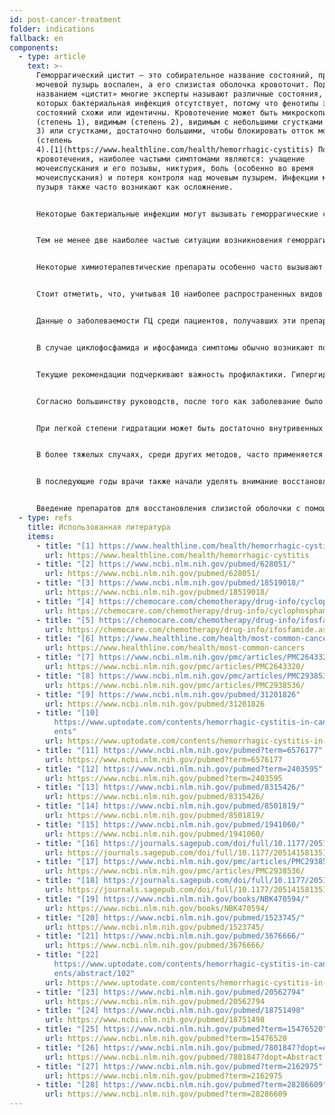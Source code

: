 ```yaml
---
id: post-cancer-treatment
folder: indications
fallback: en
components:
  - type: article
    text: >-
      Геморрагический цистит — это собирательное название состояний, при которых
      мочевой пузырь воспален, а его слизистая оболочка кровоточит. Под
      названием «цистит» многие эксперты называют различные состояния, при
      которых бактериальная инфекция отсутствует, потому что фенотипы этих
      состояний схожи или идентичны. Кровотечение может быть микроскопическим
      (степень 1), видимым (степень 2), видимым с небольшими сгустками (степень
      3) или сгустками, достаточно большими, чтобы блокировать отток мочи
      (степень
      4).[1](https://www.healthline.com/health/hemorrhagic-cystitis) Помимо
      кровотечения, наиболее частыми симптомами являются: учащение
      мочеиспускания и его позывы, никтурия, боль (особенно во время
      мочеиспускания) и потеря контроля над мочевым пузырем. Инфекции мочевого
      пузыря также часто возникают как осложнение.


      Некоторые бактериальные инфекции могут вызывать геморрагические симптомы, но большинство пациентов реагируют на антибактериальное лечение; таким образом, эти инфекции редко приводят к хроническому и/или рецидивирующему ГЦ. Некоторые соединения, используемые в промышленности (например, анилин и толуидин), также могут вызывать ГЦ. Состояние обычно перестает существовать, как только пациент перестает подвергаться воздействию токсина.[2](https://www.ncbi.nlm.nih.gov/pubmed/628051/) Пара вирусов может вызвать ГЦ; однако заболевание чаще всего развивается либо в очень молодом возрасте (в этом случае оно исчезает через пару дней), либо если иммунная система пациента серьезно нарушена, например после трансплантации костного мозга или почек.[3](https://www.ncbi.nlm.nih.gov/pubmed/18519018/)


      Тем не менее две наиболее частые ситуации возникновения геморрагического цистита связаны с широко применяемыми методами терапии онкологических заболеваний. Цистит может развиться после химиотерапии или лучевой терапии. Таким образом, эти состояния часто называют химиотерапевтическим циститом и лучевым циститом соответственно. Следует отметить, что определение геморрагического цистита расплывчато, и существуют различия между авторами и странами; некоторые заболевания помечаются как ГЦ независимо от их причины. Здесь под этим понятием следует понимать два последних состояния - постраковые состояния.


      Некоторые химиотерапевтические препараты особенно часто вызывают ГЦ, особенно соединения оксазафосфорина, такие как циклофосфамид и ифосфамид. Эти препараты широко используются в нескольких химиотерапевтических протоколах, включая лечение солидных опухолей и лимфом.[4](https://chemocare.com/chemotherapy/drug-info/cyclophosphamide.aspx).[5](https://chemocare.com/chemotherapy/drug-info/ifosfamide.aspx)


      Стоит отметить, что, учитывая 10 наиболее распространенных видов рака [6](https://www.healthline.com/health/most-common-cancers) в США, циклофосфамид и/или ифосфамид можно назначать при следующих состояниях (частота указана в скобках): рак груди (1-й), рак легких (2-й), рак мочевого пузыря(6 место), неходжкинская лимфома (7 место), лейкемия (10 место). Что касается лейкемии, вероятность развития цистита в качестве побочного эффекта составляет 30% [7](https://www.ncbi.nlm.nih.gov/pmc/articles/PMC2643320/). Более того, это не единственные химиотерапевтические препараты, которые могут вызывать ГЦ.


      Данные о заболеваемости ГЦ среди пациентов, получавших эти препараты, противоречивы. Считается, что частота случаев составляет от 7 до 53%, около 0,6–15% пациентов испытывают сильное кровотечение.[8](https://www.ncbi.nlm.nih.gov/pmc/articles/PMC2938536/) Действительно, во многих случаях лечения рака, токсический эффект, который проявляется в мочевом пузыре, ограничивает дозировку. Заболеваемость лучевым циститом после лучевой терапии области малого таза составляет 11-20% [9](https://www.ncbi.nlm.nih.gov/pubmed/31201826).


      В случае циклофосфамида и ифосфамида симптомы обычно возникают после введения первой дозы и сохраняются в течение 4–5 дней.[10](https://www.uptodate.com/contents/hemorrhagic-cystitis-in-cancer-patients) С другой стороны, некоторые другие соединения, такие как бусульфан, могут вызывать химиоцистит через несколько лет после воздействия [11](https://www.ncbi.nlm.nih.gov/pubmed?term=6576177), а побочный эффект лучевой терапии, проявляющийся в виде лучевого цистита, также может возникнуть через 10 или 20 лет [12](https://www.ncbi.nlm.nih.gov/pubmed?term=2403595).


      Текущие рекомендации подчеркивают важность профилактики. Гипергидратация, постоянное орошение мочевого пузыря (физиологический раствор, с подщелачиванием или без него), гипербарическая оксигенотерапия, введение месны (сульфгидрильного соединения) или внутрипузырного гиалуроната натрия (для восстановления слизистой оболочки) являются наиболее часто используемыми методами [13](https://www.ncbi.nlm.nih.gov/pubmed/8315426/).[14](https://www.ncbi.nlm.nih.gov/pubmed/8501819/). ].[15](https://www.ncbi.nlm.nih.gov/pubmed/1941060/).[16](https://journals.sagepub.com/doi/full/10.1177/2051415813512647#) Однако данные об их эффективности противоречивы.


      Согласно большинству руководств, после того как заболевание было диагностировано, предлагаемое лечение во многом зависит от тяжести состояния (например.[17](https://www.ncbi.nlm.nih.gov/pmc/articles/PMC2938536/).[18](https://journals.sagepub.com/doi/full/10.1177/2051415813512647#)). Во всех случаях необходимо поддерживать гемодинамическую стабильность, что часто требует переливания крови.


      При легкой степени гидратации может быть достаточно внутривенных диуретиков, обезболивающих и антихолинергических препаратов для мочевого пузыря. Эффективным считается и постоянное орошение мочевого пузыря.


      В более тяжелых случаях, среди других методов, часто применяется внутрипузырное лечение. Лечение химиотерапевтического цистита обычно длится несколько дней, тогда как лучевого цистита - шесть месяцев или даже больше.[19](https://www.ncbi.nlm.nih.gov/books/NBK470594/) Известно несколько средств, предотвращающих кровотечение. Аминокапроновая кислота (которая похожа на аминокислоту лизин) подавляет активацию плазминогена, что увеличивает свертываемость крови.[20](https://www.ncbi.nlm.nih.gov/pubmed/1523745/) Квасцы (сульфат алюминия-аммония или сульфат алюминия-калия) вызывают осаждение белка и снижают проницаемость капилляров.[21](https://www.ncbi.nlm.nih.gov/pubmed/3676666/) Нитрат серебра вызывает химическую коагуляцию [22](https://www.uptodate.com/contents/hemorrhagic-cystitis-in-cancer-patients/abstract/102). Формалин, который является высокотоксичным, используется только в том случае, если пациент не ответил на какие-либо другие методы лечения; согласно некоторым рекомендациям, перед этим следует провести фульгурацию пораженных участков.


      В последующие годы врачи также начали уделять внимание восстановлению слизистой оболочки. Гиалуроновая кислота, хондроитинсульфат и пентозан полисульфат натрия уже использовались в терапии ГЦ [23](https://www.ncbi.nlm.nih.gov/pubmed/20562794).[24](https://www.ncbi.nlm.nih.gov/pubmed/18751498).[25](https://www.ncbi.nlm.nih.gov/pubmed?term=15476520). Также применялись простагландин и эстрогены, однако результаты противоречивые [26](https://www.ncbi.nlm.nih.gov/pubmed/7801847?dopt=Abstract).[27](https://www.ncbi.nlm.nih.gov/pubmed?term=2162975).[28](https://www.ncbi.nlm.nih.gov/pubmed?term=28286609).


      Введение препаратов для восстановления слизистой оболочки с помощью UroDapter, безусловно, является эффективным методом независимо от самого показания.
  - type: refs
    title: Использованная литература
    items:
      - title: "[1] https://www.healthline.com/health/hemorrhagic-cystitis"
        url: https://www.healthline.com/health/hemorrhagic-cystitis
      - title: "[2] https://www.ncbi.nlm.nih.gov/pubmed/628051/"
        url: https://www.ncbi.nlm.nih.gov/pubmed/628051/
      - title: "[3] https://www.ncbi.nlm.nih.gov/pubmed/18519018/"
        url: https://www.ncbi.nlm.nih.gov/pubmed/18519018/
      - title: "[4] https://chemocare.com/chemotherapy/drug-info/cyclophosphamide.aspx"
        url: https://chemocare.com/chemotherapy/drug-info/cyclophosphamide.aspx
      - title: "[5] https://chemocare.com/chemotherapy/drug-info/ifosfamide.aspx"
        url: https://chemocare.com/chemotherapy/drug-info/ifosfamide.aspx
      - title: "[6] https://www.healthline.com/health/most-common-cancers"
        url: https://www.healthline.com/health/most-common-cancers
      - title: "[7] https://www.ncbi.nlm.nih.gov/pmc/articles/PMC2643320/"
        url: https://www.ncbi.nlm.nih.gov/pmc/articles/PMC2643320/
      - title: "[8] https://www.ncbi.nlm.nih.gov/pmc/articles/PMC2938536/"
        url: https://www.ncbi.nlm.nih.gov/pmc/articles/PMC2938536/
      - title: "[9] https://www.ncbi.nlm.nih.gov/pubmed/31201826"
        url: https://www.ncbi.nlm.nih.gov/pubmed/31201826
      - title: "[10]
          https://www.uptodate.com/contents/hemorrhagic-cystitis-in-cancer-pati\
          ents"
        url: https://www.uptodate.com/contents/hemorrhagic-cystitis-in-cancer-patients
      - title: "[11] https://www.ncbi.nlm.nih.gov/pubmed?term=6576177"
        url: https://www.ncbi.nlm.nih.gov/pubmed?term=6576177
      - title: "[12] https://www.ncbi.nlm.nih.gov/pubmed?term=2403595"
        url: https://www.ncbi.nlm.nih.gov/pubmed?term=2403595
      - title: "[13] https://www.ncbi.nlm.nih.gov/pubmed/8315426/"
        url: https://www.ncbi.nlm.nih.gov/pubmed/8315426/
      - title: "[14] https://www.ncbi.nlm.nih.gov/pubmed/8501819/"
        url: https://www.ncbi.nlm.nih.gov/pubmed/8501819/
      - title: "[15] https://www.ncbi.nlm.nih.gov/pubmed/1941060/"
        url: https://www.ncbi.nlm.nih.gov/pubmed/1941060/
      - title: "[16] https://journals.sagepub.com/doi/full/10.1177/2051415813512647"
        url: https://journals.sagepub.com/doi/full/10.1177/2051415813512647
      - title: "[17] https://www.ncbi.nlm.nih.gov/pmc/articles/PMC2938536/"
        url: https://www.ncbi.nlm.nih.gov/pmc/articles/PMC2938536/
      - title: "[18] https://journals.sagepub.com/doi/full/10.1177/2051415813512647"
        url: https://journals.sagepub.com/doi/full/10.1177/2051415813512647
      - title: "[19] https://www.ncbi.nlm.nih.gov/books/NBK470594/"
        url: https://www.ncbi.nlm.nih.gov/books/NBK470594/
      - title: "[20] https://www.ncbi.nlm.nih.gov/pubmed/1523745/"
        url: https://www.ncbi.nlm.nih.gov/pubmed/1523745/
      - title: "[21] https://www.ncbi.nlm.nih.gov/pubmed/3676666/"
        url: https://www.ncbi.nlm.nih.gov/pubmed/3676666/
      - title: "[22]
          https://www.uptodate.com/contents/hemorrhagic-cystitis-in-cancer-pati\
          ents/abstract/102"
        url: https://www.uptodate.com/contents/hemorrhagic-cystitis-in-cancer-patients/abstract/102
      - title: "[23] https://www.ncbi.nlm.nih.gov/pubmed/20562794"
        url: https://www.ncbi.nlm.nih.gov/pubmed/20562794
      - title: "[24] https://www.ncbi.nlm.nih.gov/pubmed/18751498"
        url: https://www.ncbi.nlm.nih.gov/pubmed/18751498
      - title: "[25] https://www.ncbi.nlm.nih.gov/pubmed?term=15476520"
        url: https://www.ncbi.nlm.nih.gov/pubmed?term=15476520
      - title: "[26] https://www.ncbi.nlm.nih.gov/pubmed/7801847?dopt=Abstract"
        url: https://www.ncbi.nlm.nih.gov/pubmed/7801847?dopt=Abstract
      - title: "[27] https://www.ncbi.nlm.nih.gov/pubmed?term=2162975"
        url: https://www.ncbi.nlm.nih.gov/pubmed?term=2162975
      - title: "[28] https://www.ncbi.nlm.nih.gov/pubmed?term=28286609"
        url: https://www.ncbi.nlm.nih.gov/pubmed?term=28286609
---
```

